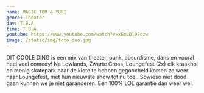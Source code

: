 ```yaml
---
name: MAGIC TOM & YURI
genre: Theater
day: T.B.A.
time: T.B.A.
youtube: https://www.youtube.com/watch?v=xEmLDl07czw
image: /static/img/foto_duo.jpg
---
```

DIT COOLE DING is een mix van theater, punk, absurdisme, dans en vooral heel veel comedy! Na Lowlands, Zwarte Cross, Loungefest (2x) elk kraakhol en menig skatepark naar de klote te hebben gegoocheld komen ze weer naar Loungefest, met hun nieuwste show tot nu toe.. Sowieso niet dood gaan kunnen we je niet garanderen. Een 100% LOL garantie dan weer wel.